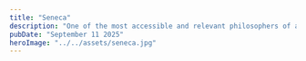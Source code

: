 ```yaml
---
title: "Seneca"
description: "One of the most accessible and relevant philosophers of ancient Rome and today"
pubDate: "September 11 2025"
heroImage: "../../assets/seneca.jpg"
---
```


